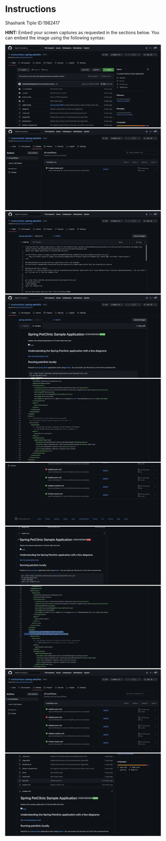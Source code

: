 # Instructions

Shashank Tiple ID:1982417

**HINT:** Embed your screen captures as requested in the sections below. You can embed the image using the following syntax:

![Screen Capture #1](https://github.com/shashanktiple/spring-petclinic/blob/8dc0e9c4c1d571061b659254af823af8370d484e/images/git1.png)
![Screen Capture #2](https://github.com/shashanktiple/spring-petclinic/blob/8dc0e9c4c1d571061b659254af823af8370d484e/images/git2.png)
![Screen Capture #3](https://github.com/shashanktiple/spring-petclinic/blob/8dc0e9c4c1d571061b659254af823af8370d484e/images/git3.png)
![Screen Capture #4](https://github.com/shashanktiple/spring-petclinic/blob/8dc0e9c4c1d571061b659254af823af8370d484e/images/git4.png)
![Screen Capture #5](https://github.com/shashanktiple/spring-petclinic/blob/8dc0e9c4c1d571061b659254af823af8370d484e/images/git5.png)
![Screen Capture #6](https://github.com/shashanktiple/spring-petclinic/blob/8dc0e9c4c1d571061b659254af823af8370d484e/images/git6.png)
![Screen Capture #1](https://github.com/shashanktiple/spring-petclinic/blob/8dc0e9c4c1d571061b659254af823af8370d484e/images/git7.png)
![Screen Capture #2](https://github.com/shashanktiple/spring-petclinic/blob/8dc0e9c4c1d571061b659254af823af8370d484e/images/git8.png)
![Screen Capture #3](https://github.com/shashanktiple/spring-petclinic/blob/8dc0e9c4c1d571061b659254af823af8370d484e/images/git9.png)
![Screen Capture #1](https://github.com/shashanktiple/spring-petclinic/blob/8dc0e9c4c1d571061b659254af823af8370d484e/images/git10.png)

